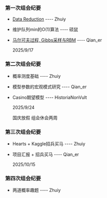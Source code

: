### 第一次组会纪要
- [Data Reduction](https://github.com/NBSN-for-AI/nbsn/blob/master/%E7%AC%94%E8%AE%B0/%E6%95%B0%E5%AD%A6%E5%9F%BA%E7%A1%80/%E6%95%B0%E7%90%86%E7%BB%9F%E8%AE%A1/Data%20Reduction%20.pdf) ---- Zhuiy
- 维护队列min的O(1)算法 ---- 硕鼠
- [马尔可夫过程, Gibbs采样与RBM](https://github.com/NBSN-for-AI/nbsn/blob/master/%E7%AC%94%E8%AE%B0/%E7%BB%8F%E5%85%B8%E6%9C%BA%E5%99%A8%E5%AD%A6%E4%B9%A0/%E9%A9%AC%E5%B0%94%E7%A7%91%E5%A4%AB%E8%BF%87%E7%A8%8B%E3%80%81gibbs%E9%87%87%E6%A0%B7%E3%80%81RBM/%E9%A9%AC%E5%B0%94%E7%A7%91%E5%A4%AB%E8%BF%87%E7%A8%8Bgibbs%E9%87%87%E6%A0%B7RBM.md) ---- Qian_er

    2025/9/17


### 第二次组会纪要

- 概率测度基础 ---- Zhuiy
- 模型参数的宏观模式研究 ---- Qian_er
- Casino期望模型 ---- HistoriaNonVult

    2025/9/24

    国庆放假 组会休会两周

### 第三次组会纪要
- Hearts + Kaggle招兵买马 ---- Zhuiy
- 项目汇报 + 招兵买马 ---- Qian_er

    2025/10/15

### 第四次组会纪要
- 两道概率趣题 ---- Zhuiy
